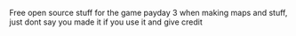 Free open source stuff for the game payday 3 when making maps and stuff, just dont say you made it if you use it and give credit
